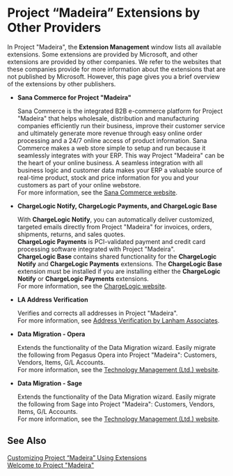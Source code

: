 <properties
	pageTitle="Project “Madeira” Extensions by Other Providers | Project “Madeira”"
        description="Project “Madeira” Extensions by other providers" 
        services="project-madeira" 
        documentationCenter=""
        authors="edupont04"/>
<tags
    ms.service="project-madeira"
    ms.topic="article"
    ms.devlang="na"
    ms.tgt_pltfrm="na"
    ms.workload="na"
    ms.date="06/07/2016"
    ms.author="edupont04" />
    
# Project “Madeira” Extensions by Other Providers
In Project "Madeira", the **Extension Management** window lists all available extensions. Some extensions are provided by Microsoft, and other extensions are provided by other companies. We refer to the websites that these companies provide for more information about the extensions that are not published by Microsoft. However, this page gives you a brief overview of the extensions by other publishers.  

- **Sana Commerce for Project "Madeira"**
  
    Sana Commerce is the integrated B2B e-commerce platform for Project "Madeira" that helps wholesale, distribution and manufacturing companies efficiently run their business, improve their customer service and ultimately generate more revenue through easy online order processing and a 24/7 online access of product information. Sana Commerce makes a web store simple to setup and run because it seamlessly integrates with your ERP. This way Project "Madeira" can be the heart of your online business. A seamless integration with all business logic and customer data makes your ERP a valuable source of real-time product, stock and price information for you and your customers as part of your online webstore.  
    For more information, see the [Sana Commerce website](https://sana-commerce.com).  
- **ChargeLogic Notify, ChargeLogic Payments, and ChargeLogic Base**
  
    With **ChargeLogic Notify**, you can automatically deliver customized, targeted emails directly from Project "Madeira" for invoices, orders, shipments, returns, and sales quotes.  
    **ChargeLogic Payments** is PCI-validated payment and credit card processing software integrated with Project "Madeira".   
    **ChargeLogic Base** contains shared functionality for the **ChargeLogic Notify** and **ChargeLogic Payments** extensions. The **ChargeLogic Base** extension must be installed if you are installing either the **ChargeLogic Notify** or **ChargeLogic Payments** extensions.  
    For more information, see the [ChargeLogic website](https://www.chargelogic.com).  
- **LA Address Verification**
  
    Verifies and corrects all addresses in Project "Madeira".  
    For more information, see [Address Verification by Lanham Associates](http://lanhamassoc.helpdocsonline.com/home).  
- **Data Migration - Opera**
  
    Extends the functionality of the Data Migration wizard. Easily migrate the following from Pegasus Opera into Project "Madeira": Customers, Vendors, Items, G/L Accounts.  
    For more information, see the [Technology Management (Ltd.) website](https://www.tecman.co.uk/Software/Dynamics-Additions).  
- **Data Migration - Sage**
  
    Extends the functionality of the Data Migration wizard. Easily migrate the following from Sage into Project "Madeira": Customers, Vendors, Items, G/L Accounts.  
    For more information, see the [Technology Management (Ltd.) website](https://www.tecman.co.uk/Software/Dynamics-Additions).  

      
## See Also  
[Customizing Project “Madeira” Using Extensions](ui-extensions.md)  
[Welcome to Project "Madeira"](madeira-get-started.md)  
